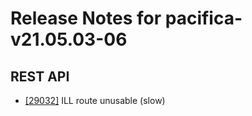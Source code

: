 
# Release Notes for pacifica-v21.05.03-06

## REST API

- [[29032]](http://bugs.koha-community.org/bugzilla3/show_bug.cgi?id=29032) ILL route unusable (slow)


